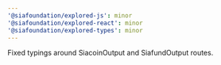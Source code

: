 ```yaml
---
'@siafoundation/explored-js': minor
'@siafoundation/explored-react': minor
'@siafoundation/explored-types': minor
---
```


Fixed typings around SiacoinOutput and SiafundOutput routes.
